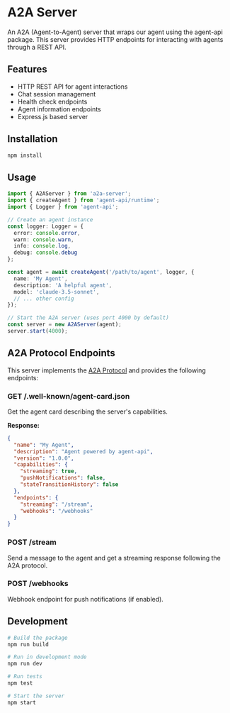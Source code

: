 # A2A Server

An A2A (Agent-to-Agent) server that wraps our agent using the agent-api package. This server provides HTTP endpoints for interacting with agents through a REST API.

## Features

- HTTP REST API for agent interactions
- Chat session management
- Health check endpoints
- Agent information endpoints
- Express.js based server

## Installation

```bash
npm install
```

## Usage

```typescript
import { A2AServer } from 'a2a-server';
import { createAgent } from 'agent-api/runtime';
import { Logger } from 'agent-api';

// Create an agent instance
const logger: Logger = {
  error: console.error,
  warn: console.warn,
  info: console.log,
  debug: console.debug
};

const agent = await createAgent('/path/to/agent', logger, {
  name: 'My Agent',
  description: 'A helpful agent',
  model: 'claude-3.5-sonnet',
  // ... other config
});

// Start the A2A server (uses port 4000 by default)
const server = new A2AServer(agent);
server.start(4000);
```

## A2A Protocol Endpoints

This server implements the [A2A Protocol](https://github.com/a2aproject/a2a-js) and provides the following endpoints:

### GET /.well-known/agent-card.json
Get the agent card describing the server's capabilities.

**Response:**
```json
{
  "name": "My Agent",
  "description": "Agent powered by agent-api",
  "version": "1.0.0",
  "capabilities": {
    "streaming": true,
    "pushNotifications": false,
    "stateTransitionHistory": false
  },
  "endpoints": {
    "streaming": "/stream",
    "webhooks": "/webhooks"
  }
}
```

### POST /stream
Send a message to the agent and get a streaming response following the A2A protocol.

### POST /webhooks
Webhook endpoint for push notifications (if enabled).

## Development

```bash
# Build the package
npm run build

# Run in development mode
npm run dev

# Run tests
npm test

# Start the server
npm start
```
